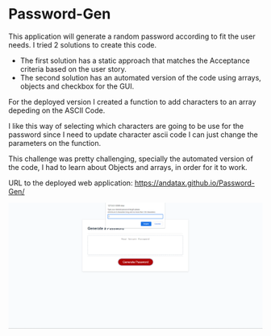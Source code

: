 # Password-Gen

This application will generate a random password according to fit the user needs.
I tried 2 solutions to create this code.

-    The first solution has a static approach that matches the Acceptance criteria based on the user story.
-    The second solution has an automated version of the code using arrays, objects and checkbox for the GUI.

For the deployed version I created a function to add characters to an array depeding on the ASCII Code.

I like this way of selecting which characters are going to be use for the password since I need to update character ascii code I can just change the parameters on the function.

This challenge was pretty challenging, specially the automated version of the code, I had to learn about Objects and arrays, in order for it to work.

URL to the deployed web application: https://andatax.github.io/Password-Gen/

![Screenshot of the prompts generated once the user clicks on the button "generate password" looks](./Assets/imgs/SS-Pass-Gen.png)
